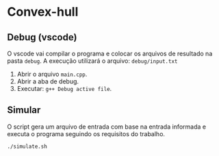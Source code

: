 # Convex-hull

## Debug (vscode)
O vscode vai compilar o programa e colocar os arquivos de resultado na pasta `debug`. A execução utilizará o arquivo: `debug/input.txt`
1. Abrir o arquivo `main.cpp`.
2. Abrir a aba de debug.
3. Executar: `g++ Debug active file`.

## Simular 
O script gera um arquivo de entrada com base na entrada informada e executa o programa seguindo os requisitos do trabalho.
```shell
./simulate.sh
```
